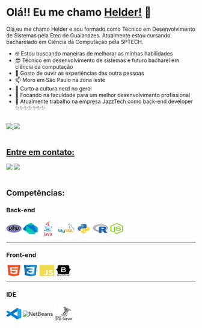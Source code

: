# Olá!! Eu me chamo [Helder!](https://github.com/Uken49) 👋
<!--
**Uken49/Uken49** is a ✨ _special_ ✨ repository because its `README.md` (this file) appears on your GitHub profile.
-->
Olá,eu me chamo Helder e sou formado como Técnico em Desenvolvimento de Sistemas pela Etec de Guaianazes. Atualmente estou cursando bacharelado em Ciência da Computação pela SPTECH.

<!-- Apresentação -->
- :nerd_face: Estou buscando maneiras de melhorar as minhas habilidades <br>
- :sunglasses: Técnico em desenvolvimento de sistemas e futuro bacharel em ciência da computação <br>
- :monocle_face: Gosto de ouvir as experiências das outra pessoas <br>
- 📫 Moro em São Paulo na zona leste <br>
- :slightly_smiling_face: Curto a cultura nerd no geral <br>
- 🌱 Focando na faculdade para um melhor desenvolvimento profissional <br>
- 🤞 Atualmente trabalho na empresa JazzTech como back-end developer ✨✨✨✨✨✨✨ <br><br>

<!-- Painel de Trabalhos -->

<div>
 <a href="https://github.com/Uken49">
 <img height="180em" src="https://github-readme-stats.vercel.app/api?username=Uken49&show_icons=true&theme=material-palenight&include_all_commits=true&count_private=true">
 <img height="180em" src="https://github-readme-stats.vercel.app/api/top-langs/?username=Uken49&layout=compact&langs_count=7&theme=material-palenight">
</div> <br>

<!-- Contatos --> 

<div>
 <h2> Entre em contato: </h2>
 <a href="https://www.linkedin.com/in/helder-alvarenga/" target="_blank"><img src="https://img.shields.io/badge/-LinkedIn-%230077B5?style=for-the-badge&logo=linkedin&logoColor=white" target="_blank"></a> 
 <a href="mailto:heldergavioes@hotmail.com"><img src="https://img.shields.io/badge/Microsoft_Outlook-0078D4?style=for-the-badge&logo=microsoft-outlook&logoColor=white"" target="_blank"></a>
</div>
<br>
  
<!-- Tecnologias -->  
<div style="display: inline_block">
 <h2> Competências: </h2>
 <h3> Back-end </h3>
  <img align="center" alt="PHP" height="40" width="40" src="https://raw.githubusercontent.com/devicons/devicon/master/icons/php/php-original.svg">
  <img align="center" alt="Dart" height="30" width="40" src="https://raw.githubusercontent.com/devicons/devicon/master/icons/dart/dart-original.svg">
  <img align="center" alt="Java" height="45" width="45" src="https://raw.githubusercontent.com/devicons/devicon/master/icons/java/java-original-wordmark.svg">
  <img align="center" alt="MySql" height="45" width="45" src="https://raw.githubusercontent.com/devicons/devicon/master/icons/mysql/mysql-original-wordmark.svg">
  <img align="center" alt="Python" height="30" width="40" src="https://raw.githubusercontent.com/devicons/devicon/master/icons/python/python-original.svg">
  <img align="center" alt="R" height="30" width="40" src="https://raw.githubusercontent.com/devicons/devicon/master/icons/r/r-original.svg">
  <img align="center" alt="NodeJS" height="30" width="40" src="https://raw.githubusercontent.com/devicons/devicon/master/icons/nodejs/nodejs-original.svg">
  
 <hr>

 <h3> Front-end </h3>

 <img align="center" alt="HTML" height="30" width="40" src="https://raw.githubusercontent.com/devicons/devicon/master/icons/html5/html5-original.svg">
 <img align="center" alt="CSS" height="30" width="40" src="https://raw.githubusercontent.com/devicons/devicon/master/icons/css3/css3-original.svg">  
 <img align="center" alt="JS" height="30" width="40" src="https://raw.githubusercontent.com/devicons/devicon/master/icons/javascript/javascript-plain.svg">  
 <img align="center" alt="Bootstrp" height="30" width="40" src="https://raw.githubusercontent.com/devicons/devicon/9f4f5cdb393299a81125eb5127929ea7bfe42889/icons/bootstrap/bootstrap-plain-wordmark.svg">

<hr>
  <h3> IDE </h3>  
  <img align="center" alt="VS Code" height="30" width="40" src="https://raw.githubusercontent.com/devicons/devicon/master/icons/vscode/vscode-original.svg">
  <img align="center" alt="NetBeans" height="40" width="40" src="https://img.utdstc.com/icon/04d/26f/04d26f25572d512a49e76f8f52e2319050162dce0a4e21ee14fc03903342cacc:200">
  <img align="center" alt="SQL Server" height="50" width="50" src="https://raw.githubusercontent.com/devicons/devicon/master/icons/microsoftsqlserver/microsoftsqlserver-plain-wordmark.svg" style="background-color: white;">
</div>
